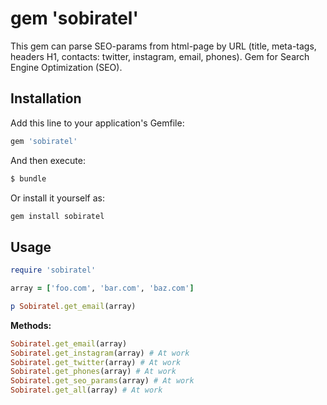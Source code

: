 # gem 'sobiratel'

This gem can parse SEO-params from html-page by URL (title, meta-tags, headers H1, contacts: twitter, instagram, email, phones). Gem for Search Engine Optimization (SEO).

## Installation

Add this line to your application's Gemfile:

```ruby
gem 'sobiratel'
```

And then execute:

```bash
$ bundle
```

Or install it yourself as:

```ruby
gem install sobiratel
```

## Usage

```ruby
require 'sobiratel'

array = ['foo.com', 'bar.com', 'baz.com']

p Sobiratel.get_email(array)
```

**Methods:**
```ruby
Sobiratel.get_email(array)
Sobiratel.get_instagram(array) # At work
Sobiratel.get_twitter(array) # At work
Sobiratel.get_phones(array) # At work
Sobiratel.get_seo_params(array) # At work
Sobiratel.get_all(array) # At work
```